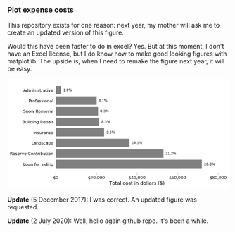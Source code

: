 ### Plot expense costs

This repository exists for one reason: next year, my mother will
ask me to create an updated version of this figure.

Would this have been faster to do in excel? Yes.
But at this moment, I don't have an Excel license, but I
do know how to make good looking figures with matplotlib.
The upside is, when I need to remake the figure next year,
it will be easy.

![Plot of HOA expenses](/2018_fig.png)

**Update** (5 December 2017):
I was correct. An updated figure was requested.

**Update** (2 July 2020):
Well, hello again github repo. It's been a while.
